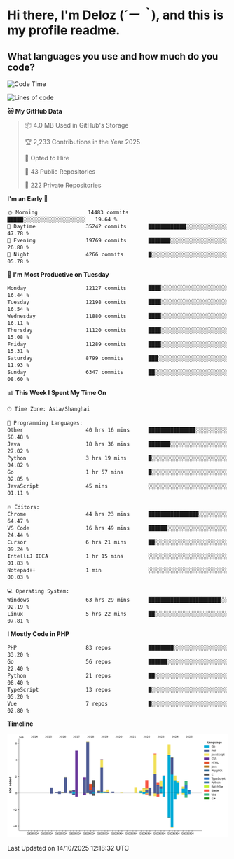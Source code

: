 # **Hi there, I'm Deloz (*´ー｀*), and this is my profile readme.**

## **What languages you use and how much do you code?**

<!--START_SECTION:waka-->
![Code Time](http://img.shields.io/badge/Code%20Time-7%2C764%20hrs%2049%20mins-blue)

![Lines of code](https://img.shields.io/badge/From%20Hello%20World%20I%27ve%20Written-54.0%20million%20lines%20of%20code-blue)

**🐱 My GitHub Data** 

> 📦 4.0 MB Used in GitHub's Storage 
 > 
> 🏆 2,233 Contributions in the Year 2025
 > 
> 💼 Opted to Hire
 > 
> 📜 43 Public Repositories 
 > 
> 🔑 222 Private Repositories 
 > 
**I'm an Early 🐤** 

```text
🌞 Morning                14483 commits       █████░░░░░░░░░░░░░░░░░░░░   19.64 % 
🌆 Daytime                35242 commits       ████████████░░░░░░░░░░░░░   47.78 % 
🌃 Evening                19769 commits       ███████░░░░░░░░░░░░░░░░░░   26.80 % 
🌙 Night                  4266 commits        █░░░░░░░░░░░░░░░░░░░░░░░░   05.78 % 
```
📅 **I'm Most Productive on Tuesday** 

```text
Monday                   12127 commits       ████░░░░░░░░░░░░░░░░░░░░░   16.44 % 
Tuesday                  12198 commits       ████░░░░░░░░░░░░░░░░░░░░░   16.54 % 
Wednesday                11880 commits       ████░░░░░░░░░░░░░░░░░░░░░   16.11 % 
Thursday                 11120 commits       ████░░░░░░░░░░░░░░░░░░░░░   15.08 % 
Friday                   11289 commits       ████░░░░░░░░░░░░░░░░░░░░░   15.31 % 
Saturday                 8799 commits        ███░░░░░░░░░░░░░░░░░░░░░░   11.93 % 
Sunday                   6347 commits        ██░░░░░░░░░░░░░░░░░░░░░░░   08.60 % 
```


📊 **This Week I Spent My Time On** 

```text
🕑︎ Time Zone: Asia/Shanghai

💬 Programming Languages: 
Other                    40 hrs 16 mins      ███████████████░░░░░░░░░░   58.48 % 
Java                     18 hrs 36 mins      ███████░░░░░░░░░░░░░░░░░░   27.02 % 
Python                   3 hrs 19 mins       █░░░░░░░░░░░░░░░░░░░░░░░░   04.82 % 
Go                       1 hr 57 mins        █░░░░░░░░░░░░░░░░░░░░░░░░   02.85 % 
JavaScript               45 mins             ░░░░░░░░░░░░░░░░░░░░░░░░░   01.11 % 

🔥 Editors: 
Chrome                   44 hrs 23 mins      ████████████████░░░░░░░░░   64.47 % 
VS Code                  16 hrs 49 mins      ██████░░░░░░░░░░░░░░░░░░░   24.44 % 
Cursor                   6 hrs 21 mins       ██░░░░░░░░░░░░░░░░░░░░░░░   09.24 % 
IntelliJ IDEA            1 hr 15 mins        ░░░░░░░░░░░░░░░░░░░░░░░░░   01.83 % 
Notepad++                1 min               ░░░░░░░░░░░░░░░░░░░░░░░░░   00.03 % 

💻 Operating System: 
Windows                  63 hrs 29 mins      ███████████████████████░░   92.19 % 
Linux                    5 hrs 22 mins       ██░░░░░░░░░░░░░░░░░░░░░░░   07.81 % 
```

**I Mostly Code in PHP** 

```text
PHP                      83 repos            ████████░░░░░░░░░░░░░░░░░   33.20 % 
Go                       56 repos            ██████░░░░░░░░░░░░░░░░░░░   22.40 % 
Python                   21 repos            ██░░░░░░░░░░░░░░░░░░░░░░░   08.40 % 
TypeScript               13 repos            █░░░░░░░░░░░░░░░░░░░░░░░░   05.20 % 
Vue                      7 repos             █░░░░░░░░░░░░░░░░░░░░░░░░   02.80 % 
```



**Timeline**

![Lines of Code chart](https://raw.githubusercontent.com/deloz/deloz/main/assets/bar_graph.png)


 Last Updated on 14/10/2025 12:18:32 UTC
<!--END_SECTION:waka-->
